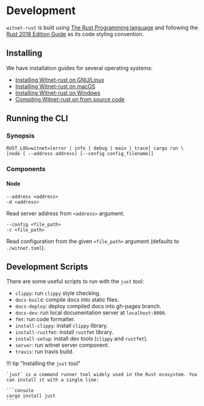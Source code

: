 # Development

`witnet-rust` is built using [The Rust Programming language][rust] and following the
[Rust 2018 Edition Guide][rust-2018] as its code styling convention.

## Installing

We have installation guides for several operating systems:

- [Installing Witnet-rust on GNU/Linux][install-gnu-linux]
- [Installing Witnet-rust on macOS][install-macos]
- [Installing Witnet-rust on Windows][install-windows]
- [Compiling Witnet-rust on from source code][install-from-source]


## Running the CLI

### Synopsis
```console
RUST_LOG=witnet=[error | info | debug | main | trace] cargo run \
[node [ --address address] [--config config_filename]]
```

### Components

#### Node
```console
--address <address>
-d <address>
```

Read server address from `<address>` argument.

```console
--config <file_path>
-c <file_path>
```

Read configuration from the given `<file_path>` argument (defaults to `./witnet.toml`).

## Development Scripts

There are some useful scripts to run with the `just` tool:

- `clippy`: run `clippy` style checking.
- `docs-build`: compile docs into static files.
- `docs-deploy`: deploy compiled docs into gh-pages branch.
- `docs-dev`: run local documentation server at `localhost:8000`.
- `fmt`: run code formatter.
- `install-clippy`: install `clippy` library.
- `install-rustfmt`: install `rustfmt` library.
- `install-setup`: install dev tools (`clippy` and `rustfmt`).
- `server`: run witnet server component.
- `travis`: run travis build.

!!! tip "Installing the `just` tool"

    `just` is a command runner tool widely used in the Rust ecosystem. You can install it with a single line:

    ```console
    cargo install just
    ```

[rust]: https://rust-lang.org
[rust-2018]: https://rust-lang-nursery.github.io/edition-guide/introduction.html
[install-gnu-linux]: get-started/installation/gnu-linux
[install-macos]: get-started/installation/macos
[install-windows]: get-started/installation/windows
[install-from-source]: get-started/installation/from-source